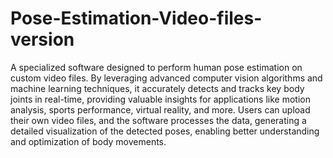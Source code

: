 # Pose-Estimation-Video-files-version
A specialized software designed to perform human pose estimation on custom video files. By leveraging advanced computer vision algorithms and machine learning techniques, it accurately detects and tracks key body joints in real-time, providing valuable insights for applications like motion analysis, sports performance, virtual reality, and more. Users can upload their own video files, and the software processes the data, generating a detailed visualization of the detected poses, enabling better understanding and optimization of body movements.
